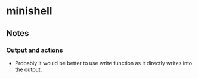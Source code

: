 # minishell

## Notes

### Output and actions

- Probably it would be better to use write function as it directly writes into the output.
